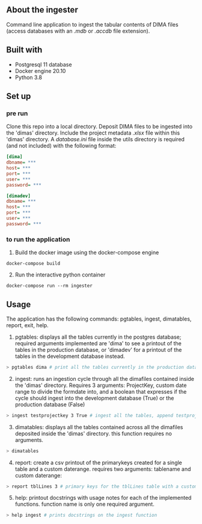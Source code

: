 ## About the ingester

Command line application to ingest the tabular contents of DIMA files (access databases with an _.mdb_ or _.accdb_ file extension).

## Built with

* Postgresql 11 database
* Docker engine 20.10
* Python 3.8

## Set up

### pre run
Clone this repo into a local directory. Deposit DIMA files to be ingested into the 'dimas' directory. Include the project metadata _.xlsx_ file within this 'dimas' directory. A _database.ini_ file inside the utils directory is required (and not included) with the following format:
```ini
[dima]
dbname= ***
host= ***
port= ***
user= ***
password= ***

[dimadev]
dbname= ***
host= ***
port= ***
user= ***
password= ***

```
### to run the application

1. Build the docker image using the docker-compose engine
```
docker-compose build
```
2. Run the interactive python container
```
docker-compose run --rm ingester
```

## Usage
The application has the following commands: pgtables, ingest, dimatables, report, exit, help.
1. pgtables: displays all the tables currently in the postgres database; required arguments implemented are 'dima' to see a printout of the tables in the production database, or 'dimadev' for a printout of the tables in the development database instead.
```sh
> pgtables dima # print all the tables currently in the production database
```
2. ingest: runs an ingestion cycle through all the dimafiles contained inside the 'dimas' directory. Requires 3 arguments: ProjectKey, custom date range to divide the formdate into, and a boolean that expresses if the cycle should ingest into the development database (True) or the production database (False)
```sh
> ingest testprojectkey 3 True # ingest all the tables, append testprojeckey as a projectkey with a 3 day custom daterange into the development database.
```
3. dimatables: displays all the tables contained across all the dimafiles deposited inside the 'dimas' directory. this function requires no arguments.
```sh
> dimatables
```
4. report: create a csv printout of the primarykeys created for a single table and a custom daterange. requires two arguments: tablename and custom daterange:
```sh
> report tblLines 3 # primary keys for the tblLines table with a custom daterange of 3 days.
```

5. help: printout docstrings with usage notes for each of the implemented functions. function name is only one required argument.
```sh
> help ingest # prints docstrings on the ingest function
```
